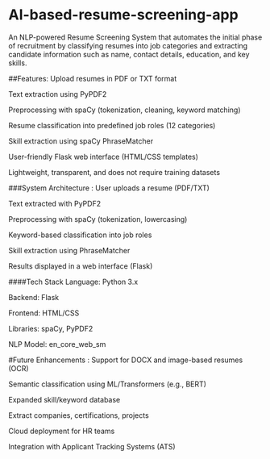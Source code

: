 # AI-based-resume-screening-app
An NLP-powered Resume Screening System that automates the initial phase of recruitment by classifying resumes into job categories and extracting candidate information such as name, contact details, education, and key skills.

##Features:
Upload resumes in PDF or TXT format

Text extraction using PyPDF2

Preprocessing with spaCy (tokenization, cleaning, keyword matching)

Resume classification into predefined job roles (12 categories)

Skill extraction using spaCy PhraseMatcher

User-friendly Flask web interface (HTML/CSS templates)

Lightweight, transparent, and does not require training datasets

###System Architecture :
User uploads a resume (PDF/TXT)

Text extracted with PyPDF2

Preprocessing with spaCy (tokenization, lowercasing)

Keyword-based classification into job roles

Skill extraction using PhraseMatcher

Results displayed in a web interface (Flask)

####Tech Stack
Language: Python 3.x

Backend: Flask

Frontend: HTML/CSS

Libraries: spaCy, PyPDF2

NLP Model: en_core_web_sm

#Future Enhancements :
Support for DOCX and image-based resumes (OCR)

Semantic classification using ML/Transformers (e.g., BERT)

Expanded skill/keyword database

Extract companies, certifications, projects

Cloud deployment for HR teams

Integration with Applicant Tracking Systems (ATS)
